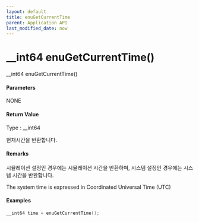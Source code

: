 ```yaml
---
layout: default
title: enuGetCurrentTime
parent: Application API
last_modified_date: now
---
```

# \_\_int64 enuGetCurrentTime\(\)

\_\_int64 enuGetCurrentTime\(\)

#### Parameters

NONE

#### Return Value

Type : \_\_int64

현재시간을 반환합니다.

#### Remarks

시뮬레이션 설정인 경우에는 시뮬레이션 시간을 반환하며, 시스템 설정인 경우에는 시스템 시간을 반환합니다.

The system time is expressed in Coordinated Universal Time \(UTC\)

#### Examples

```cpp
__int64 time = enuGetCurrentTime();
```



